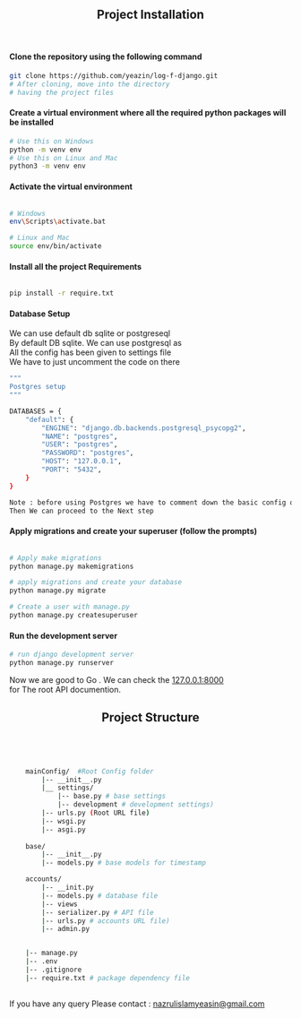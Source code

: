 
<h2 align="center"> Project Installation </h2>
<br>

#### Clone the repository using the following command

```bash
git clone https://github.com/yeazin/log-f-django.git
# After cloning, move into the directory 
# having the project files 
```
#### Create a virtual environment where all the required python packages will be installed

```bash
# Use this on Windows
python -m venv env
# Use this on Linux and Mac
python3 -m venv env
```
#### Activate the virtual environment

```bash

# Windows
env\Scripts\activate.bat

# Linux and Mac
source env/bin/activate

```
#### Install all the project Requirements

```bash

pip install -r require.txt

```
#### Database Setup
We can use default db sqlite or postgreseql <br>
By default DB sqlite. We can use postgresql as <br>
All the config has been given to settings file<br>
We have to just uncomment the code on there

```bash 
"""
Postgres setup 
"""

DATABASES = {
    "default": {
        "ENGINE": "django.db.backends.postgresql_psycopg2",
        "NAME": "postgres",
        "USER": "postgres",
        "PASSWORD": "postgres",
        "HOST": "127.0.0.1",
        "PORT": "5432",
    }
}

Note : before using Postgres we have to comment down the basic config of default DB sqlite .
Then We can proceed to the Next step
```

#### Apply migrations and create your superuser (follow the prompts)

```bash

# Apply make migrations
python manage.py makemigrations

# apply migrations and create your database
python manage.py migrate

# Create a user with manage.py
python manage.py createsuperuser

```

#### Run the development server

```bash
# run django development server
python manage.py runserver

```
Now we are good to Go . We can check the [127.0.0.1:8000](http://127.0.0.1:8000) <br> for The root API documention.
<br>


<h2 align="center"> Project Structure</h2>
<br>

```bash 


    mainConfig/  #Root Config folder
        |-- __init__.py
        |__ settings/
            |-- base.py # base settings
            |-- development # development settings)
        |-- urls.py (Root URL file)
        |-- wsgi.py
        |-- asgi.py
    
    base/
        |-- __init__.py
        |-- models.py # base models for timestamp

    accounts/ 
        |-- __init.py
        |-- models.py # database file
        |-- views 
        |-- serializer.py # API file
        |-- urls.py # accounts URL file)
        |-- admin.py


    |-- manage.py
    |-- .env  
    |-- .gitignore
    |-- require.txt # package dependency file
    

```

If you have any query Please contact : 
nazrulislamyeasin@gmail.com